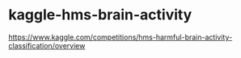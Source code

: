 # kaggle-hms-brain-activity
https://www.kaggle.com/competitions/hms-harmful-brain-activity-classification/overview
